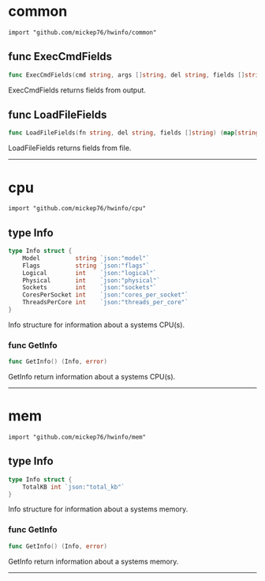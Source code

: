 
# common
    import "github.com/mickep76/hwinfo/common"






## func ExecCmdFields
``` go
func ExecCmdFields(cmd string, args []string, del string, fields []string) (map[string]string, error)
```
ExecCmdFields returns fields from output.


## func LoadFileFields
``` go
func LoadFileFields(fn string, del string, fields []string) (map[string]string, error)
```
LoadFileFields returns fields from file.









- - -

# cpu
    import "github.com/mickep76/hwinfo/cpu"







## type Info
``` go
type Info struct {
    Model          string `json:"model"`
    Flags          string `json:"flags"`
    Logical        int    `json:"logical"`
    Physical       int    `json:"physical"`
    Sockets        int    `json:"sockets"`
    CoresPerSocket int    `json:"cores_per_socket"`
    ThreadsPerCore int    `json:"threads_per_core"`
}
```
Info structure for information about a systems CPU(s).









### func GetInfo
``` go
func GetInfo() (Info, error)
```
GetInfo return information about a systems CPU(s).










- - -

# mem
    import "github.com/mickep76/hwinfo/mem"







## type Info
``` go
type Info struct {
    TotalKB int `json:"total_kb"`
}
```
Info structure for information about a systems memory.









### func GetInfo
``` go
func GetInfo() (Info, error)
```
GetInfo return information about a systems memory.










- - -
